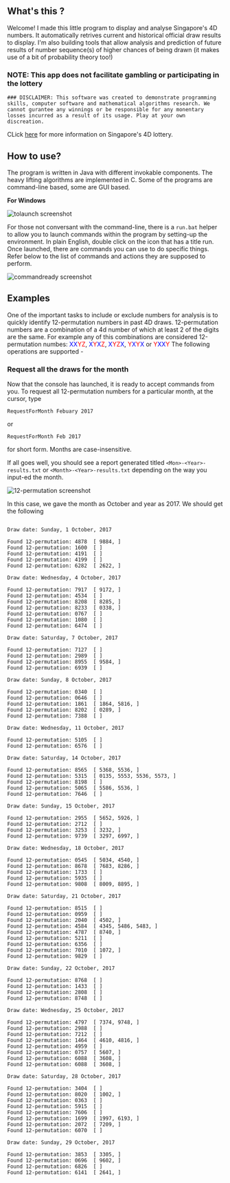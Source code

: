 ## What's this ?

Welcome! I made this little program to display and analyse Singapore's 4D numbers. It automatically retrives current and historical official draw results to display. I'm also building tools that allow analysis and prediction of future results of number sequence(s) of higher chances of being drawn (it makes use of a bit of probability theory too!)

### NOTE: This app does not facilitate gambling or participating in the lottery

```### DISCLAIMER: This software was created to demonstrate programming skills, computer software and mathematical algorithms research. We cannot gurantee any winnings or be responsible for any monentary losses incurred as a result of its usage. Play at your own discreation.```

CLick [here](http://www.singaporepools.com.sg/landing/en/Pages/index.html) for more information on Singapore's 4D lottery.

## How to use?

The program is written in Java with different invokable components. The heavy lifting algorithms are implemented in C. Some of the programs are command-line based, some are GUI based.

**__For Windows__**

![tolaunch screenshot](https://i.imgur.com/rEiojQi.png)


For those not conversant with the command-line, there is a `run.bat` helper to allow you to launch commands within the program by setting-up the environment. In plain English, double click on the icon that has a title run. Once launched, there are commands you can use to do specific things. Refer below to the list of commands and actions they are supposed to perform.

![commandready screenshot](https://i.imgur.com/2uMPbjY.png)

## Examples

One of the important tasks to include or exclude numbers for analysis is to quickly identify 12-permutation numbers in past 4D draws. 12-permutation numbers are a combination of a 4d number of which at least 2 of the digits are the same. For example any of this combinations are considered 12-permutation numbes: <span style="color:blue">XX</span><span style="color:red">YZ</span>, <span style="color:blue">X</span><span style="color:red">Y</span><span style="color:blue">X</span><span style="color:red">Z</span>, <span style="color:blue">X</span><span style="color:red">YZ</span><span style="color:blue">X</span>, <span style="color:red">Y</span><span style="color:blue">X</span><span style="color:red">Y</span><span style="color:blue">X</span> or <span style="color:red">Y</span><span style="color:blue">XX</span><span style="color:red">Y</span>
The following operations are supported - 

### Request all the draws for the month

Now that the console has launched, it is ready to accept commands from you. To request all 12-permutation numbers for a particular month, at the cursor, type

```RequestForMonth Febuary 2017```

or

```RequestForMonth Feb 2017```

for short form. Months are case-insensitive. 

If all goes well, you should see a report generated titled `<Mon>-<Year>-results.txt` or `<Month>-<Year>-results.txt` depending on the way you input-ed the month.

![12-permutation screenshot](https://i.imgur.com/w9HPmJJ.png)

In this case, we gave the month as October and year as 2017. We should get the following

```

Draw date: Sunday, 1 October, 2017

Found 12-permutation: 4878  [ 9884, ]
Found 12-permutation: 1600  [ ]
Found 12-permutation: 4191  [ ]
Found 12-permutation: 4199  [ ]
Found 12-permutation: 6282  [ 2622, ]

Draw date: Wednesday, 4 October, 2017

Found 12-permutation: 7917  [ 9172, ]
Found 12-permutation: 4534  [ ]
Found 12-permutation: 8208  [ 8285, ]
Found 12-permutation: 8233  [ 0338, ]
Found 12-permutation: 0767  [ ]
Found 12-permutation: 1080  [ ]
Found 12-permutation: 6474  [ ]

Draw date: Saturday, 7 October, 2017

Found 12-permutation: 7127  [ ]
Found 12-permutation: 2989  [ ]
Found 12-permutation: 8955  [ 9584, ]
Found 12-permutation: 6939  [ ]

Draw date: Sunday, 8 October, 2017

Found 12-permutation: 0340  [ ]
Found 12-permutation: 0646  [ ]
Found 12-permutation: 1861  [ 1864, 5816, ]
Found 12-permutation: 8202  [ 0289, ]
Found 12-permutation: 7388  [ ]

Draw date: Wednesday, 11 October, 2017

Found 12-permutation: 5105  [ ]
Found 12-permutation: 6576  [ ]

Draw date: Saturday, 14 October, 2017

Found 12-permutation: 8565  [ 5368, 5536, ]
Found 12-permutation: 5315  [ 0135, 5553, 5536, 5573, ]
Found 12-permutation: 8198  [ ]
Found 12-permutation: 5065  [ 5586, 5536, ]
Found 12-permutation: 7646  [ ]

Draw date: Sunday, 15 October, 2017

Found 12-permutation: 2955  [ 5652, 5926, ]
Found 12-permutation: 2712  [ ]
Found 12-permutation: 3253  [ 3232, ]
Found 12-permutation: 9739  [ 3297, 6997, ]

Draw date: Wednesday, 18 October, 2017

Found 12-permutation: 0545  [ 5034, 4540, ]
Found 12-permutation: 8678  [ 7683, 8286, ]
Found 12-permutation: 1733  [ ]
Found 12-permutation: 5935  [ ]
Found 12-permutation: 9808  [ 8009, 8895, ]

Draw date: Saturday, 21 October, 2017

Found 12-permutation: 8515  [ ]
Found 12-permutation: 0959  [ ]
Found 12-permutation: 2040  [ 4502, ]
Found 12-permutation: 4584  [ 4345, 5486, 5483, ]
Found 12-permutation: 4787  [ 8740, ]
Found 12-permutation: 5211  [ ]
Found 12-permutation: 6356  [ ]
Found 12-permutation: 7010  [ 1072, ]
Found 12-permutation: 9829  [ ]

Draw date: Sunday, 22 October, 2017

Found 12-permutation: 8768  [ ]
Found 12-permutation: 1433  [ ]
Found 12-permutation: 2808  [ ]
Found 12-permutation: 8748  [ ]

Draw date: Wednesday, 25 October, 2017

Found 12-permutation: 4797  [ 7374, 9748, ]
Found 12-permutation: 2988  [ ]
Found 12-permutation: 7212  [ ]
Found 12-permutation: 1464  [ 4610, 4816, ]
Found 12-permutation: 4959  [ ]
Found 12-permutation: 0757  [ 5607, ]
Found 12-permutation: 6088  [ 3608, ]
Found 12-permutation: 6088  [ 3608, ]

Draw date: Saturday, 28 October, 2017

Found 12-permutation: 3404  [ ]
Found 12-permutation: 8020  [ 1002, ]
Found 12-permutation: 0363  [ ]
Found 12-permutation: 5915  [ ]
Found 12-permutation: 7606  [ ]
Found 12-permutation: 1699  [ 1997, 6193, ]
Found 12-permutation: 2072  [ 7209, ]
Found 12-permutation: 6070  [ ]

Draw date: Sunday, 29 October, 2017

Found 12-permutation: 3853  [ 3305, ]
Found 12-permutation: 0696  [ 9602, ]
Found 12-permutation: 6826  [ ]
Found 12-permutation: 6141  [ 2641, ]
```